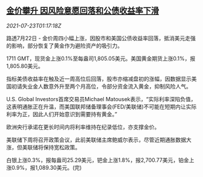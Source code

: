 <!--1627003863000-->
[金价攀升 因风险意愿回落和公债收益率下滑](https://cn.reuters.com/article/global-precious-metal-drv-0723-idCNKBS2ET01I)
------

<div><i>2021-07-23T01:17:18Z</i></div><p>路透7月22日 - 金价周四小幅上涨，因股市和美国公债收益率回落，抵消美元走强的影响，部分恢复了黄金作为避险资产的吸引力。</p><p>1711 GMT，现货金上涨0.1%至每盎司1,805.05美元。美国黄金期货上涨0.1%，报1,805.80美元。</p><p>指标美债收益率在触及近一周高位后回落，股市亦缩减盘初的涨幅，因数据显示美国初请失业金人数意外升至两个月高位，令部分资金流入黄金，抑制风险人气。</p><p>U.S. Global Investors首席交易员Michael Matousek表示，“实际利率深陷负值，这表明通胀正在升温，而美国联邦储备理事会(FED/美联储)不可能在短期内让实际利率为正，因此人们开始意识到需要持有黄金。”</p><p>欧洲央行承诺在更长时间内将利率维持在纪录低位，亦支撑金价。</p><p>美联储下周将召开政策会议，此前美联储主席鲍威尔表示，尽管近期通胀数据大涨，但美联储将保持宽松政策。</p><p>白银上涨0.3%，报每盎司25.29美元，钯金上涨1.8%，报2,700.77美元，铂金上涨0.9%，报1,089.30美元。(完)</p>
